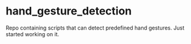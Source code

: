 # hand_gesture_detection
Repo containing scripts that can detect predefined hand gestures.
Just started working on it.

